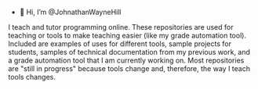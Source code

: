 - 👋 Hi, I’m @JohnathanWayneHill

I teach and tutor programming online. These repositories are used for teaching or tools to make teaching easier (like my grade automation tool). Included are examples of uses for different tools, sample projects for students, samples of technical documentation from my previous work, and a grade automation tool that I am currently working on. Most repositories are "still in progress" because tools change and, therefore, the way I teach tools changes.

<!---
JohnathanWayneHill/JohnathanWayneHill is a ✨ special ✨ repository because its `README.md` (this file) appears on your GitHub profile.
You can click the Preview link to take a look at your changes.
--->
